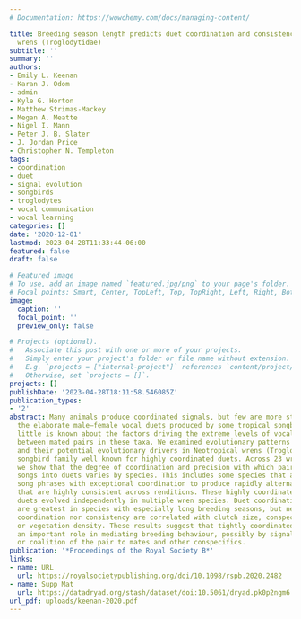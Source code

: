 ```yaml
---
# Documentation: https://wowchemy.com/docs/managing-content/

title: Breeding season length predicts duet coordination and consistency in Neotropical
  wrens (Troglodytidae)
subtitle: ''
summary: ''
authors:
- Emily L. Keenan
- Karan J. Odom
- admin
- Kyle G. Horton
- Matthew Strimas-Mackey
- Megan A. Meatte
- Nigel I. Mann
- Peter J. B. Slater
- J. Jordan Price
- Christopher N. Templeton
tags:
- coordination
- duet
- signal evolution
- songbirds
- troglodytes
- vocal communication
- vocal learning
categories: []
date: '2020-12-01'
lastmod: 2023-04-28T11:33:44-06:00
featured: false
draft: false

# Featured image
# To use, add an image named `featured.jpg/png` to your page's folder.
# Focal points: Smart, Center, TopLeft, Top, TopRight, Left, Right, BottomLeft, Bottom, BottomRight.
image:
  caption: ''
  focal_point: ''
  preview_only: false

# Projects (optional).
#   Associate this post with one or more of your projects.
#   Simply enter your project's folder or file name without extension.
#   E.g. `projects = ["internal-project"]` references `content/project/deep-learning/index.md`.
#   Otherwise, set `projects = []`.
projects: []
publishDate: '2023-04-28T18:11:58.546085Z'
publication_types:
- '2'
abstract: Many animals produce coordinated signals, but few are more striking than
  the elaborate male–female vocal duets produced by some tropical songbirds. Yet,
  little is known about the factors driving the extreme levels of vocal coordination
  between mated pairs in these taxa. We examined evolutionary patterns of duet coordination
  and their potential evolutionary drivers in Neotropical wrens (Troglodytidae), a
  songbird family well known for highly coordinated duets. Across 23 wren species,
  we show that the degree of coordination and precision with which pairs combine their
  songs into duets varies by species. This includes some species that alternate their
  song phrases with exceptional coordination to produce rapidly alternating duets
  that are highly consistent across renditions. These highly coordinated, consistent
  duets evolved independently in multiple wren species. Duet coordination and consistency
  are greatest in species with especially long breeding seasons, but neither duet
  coordination nor consistency are correlated with clutch size, conspecific abundance
  or vegetation density. These results suggest that tightly coordinated duets play
  an important role in mediating breeding behaviour, possibly by signalling commitment
  or coalition of the pair to mates and other conspecifics.
publication: '*Proceedings of the Royal Society B*'
links:
- name: URL
  url: https://royalsocietypublishing.org/doi/10.1098/rspb.2020.2482
- name: Supp Mat
  url: https://datadryad.org/stash/dataset/doi:10.5061/dryad.pk0p2ngm6
url_pdf: uploads/keenan-2020.pdf
---
```


